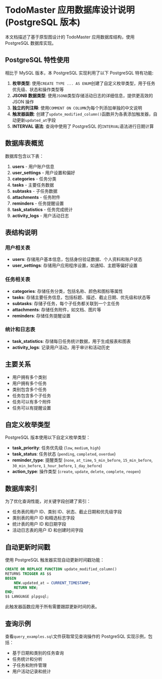 # TodoMaster 应用数据库设计说明 (PostgreSQL 版本)

本文档描述了基于原型图设计的 TodoMaster 应用数据库结构，使用 PostgreSQL 数据库实现。

## PostgreSQL 特性使用

相比于 MySQL 版本，本 PostgreSQL 实现利用了以下 PostgreSQL 特有功能:

1. **枚举类型**: 使用`CREATE TYPE ... AS ENUM`创建了自定义枚举类型，用于任务优先级、状态和操作类型等
2. **JSONB 数据类型**: 使用`JSONB`类型存储活动日志的详细信息，提供更高效的 JSON 操作
3. **独立的列注释**: 使用`COMMENT ON COLUMN`为每个列添加单独的中文说明
4. **触发器函数**: 创建了`update_modified_column()`函数并为各表添加触发器，自动更新`updated_at`字段
5. **INTERVAL 语法**: 查询中使用了 PostgreSQL 的`INTERVAL`语法进行日期计算

## 数据库表概览

数据库包含以下表：

1. **users** - 用户账户信息
2. **user_settings** - 用户设置和偏好
3. **categories** - 任务分类
4. **tasks** - 主要任务数据
5. **subtasks** - 子任务数据
6. **attachments** - 任务附件
7. **reminders** - 任务提醒设置
8. **task_statistics** - 任务完成统计
9. **activity_logs** - 用户活动日志

## 表结构说明

### 用户相关表

- **users**: 存储用户基本信息，包括身份验证数据、个人资料和账户状态
- **user_settings**: 存储用户应用程序设置，如通知、主题等偏好设置

### 任务相关表

- **categories**: 存储任务分类，包括名称、颜色和图标等属性
- **tasks**: 存储主要任务信息，包括标题、描述、截止日期、优先级和状态等
- **subtasks**: 存储子任务，每个子任务都关联到一个主任务
- **attachments**: 存储任务附件，如文档、图片等
- **reminders**: 存储任务提醒设置

### 统计和日志表

- **task_statistics**: 存储每日任务统计数据，用于生成报表和图表
- **activity_logs**: 记录用户活动，用于审计和活动历史

## 主要关系

- 用户拥有多个类别
- 用户拥有多个任务
- 类别包含多个任务
- 任务包含多个子任务
- 任务可以有多个附件
- 任务可以有提醒设置

## 自定义枚举类型

PostgreSQL 版本使用以下自定义枚举类型：

- **task_priority**: 任务优先级 (`low`, `medium`, `high`)
- **task_status**: 任务状态 (`pending`, `completed`, `overdue`)
- **reminder_type**: 提醒类型 (`none`, `at_time`, `5_min_before`, `15_min_before`, `30_min_before`, `1_hour_before`, `1_day_before`)
- **action_type**: 操作类型 (`create`, `update`, `delete`, `complete`, `reopen`)

## 数据库索引

为了优化查询性能，对关键字段创建了索引：

- 任务表的用户 ID、类别 ID、状态、截止日期和优先级字段
- 类别表的用户 ID 和精选标志字段
- 统计表的用户 ID 和日期字段
- 活动日志表的用户 ID 和创建时间字段

## 自动更新时间戳

使用 PostgreSQL 触发器实现自动更新时间戳功能：

```sql
CREATE OR REPLACE FUNCTION update_modified_column()
RETURNS TRIGGER AS $$
BEGIN
    NEW.updated_at = CURRENT_TIMESTAMP;
    RETURN NEW;
END;
$$ LANGUAGE plpgsql;
```

此触发器函数应用于所有需要跟踪更新时间的表。

## 查询示例

查看`query_examples.sql`文件获取常见查询操作的 PostgreSQL 实现示例，包括：

- 基于日期和类别的任务查询
- 任务统计和分析
- 子任务和附件管理
- 用户活动记录和统计
